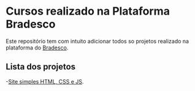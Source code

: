# Cursos realizado na Plataforma Bradesco

Este repositório tem com intuito adicionar todos so projetos realizado na plataforma do [Bradesco](https://www.ev.org.br).


## Lista dos projetos

 -[Site simples HTML, CSS e JS](site_simples/README.md).